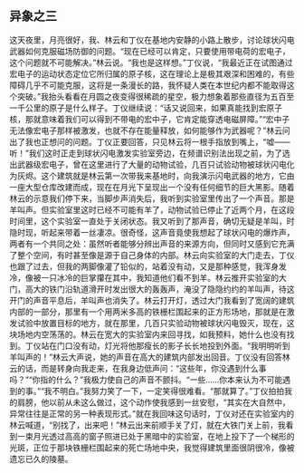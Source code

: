 ## 异象之三

这天夜里，月亮很好，我、林云和丁仪在基地内安静的小路上散步，讨论球状闪电武器如何克服磁场防御的问题。“现在已经可以肯定，只要使用带电荷的宏电子，这个问题就不可能解决。”林云说。“我也是这样想。”丁仪说，“我最近正在试图通过宏电子的运动状态定位它所归属的原子核，这在理论上是极其艰深和困难的，有些障碍几乎不可能克服，这将是一条漫长的路，我怀疑人类在本世纪内都不能取得这个突破。”我抬头看看在月圆之夜变得很稀疏的星空，极力想象着那些直径为五百至一千公里的原子是什么样子。丁仪继续说：“话又说回来，如果真能找到宏原子核，那就意味着我们可以得到不带电的宏中子，它肯定能穿透电磁屏障。”“宏中子无法像宏电子那样被激发，也就不存在能量释放，如何能够作为武器呢？”林云问出了我也正想问的问题。丁仪正要回答，只见林云将一根手指放到嘴上，“嘘——听！”我们这时正走到球状闪电激发实验室旁边，在频谱识别法出现之前，为了选出武器级宏电子，曾在这里进行了大量的动物试验，几百只试验动物被球状闪电化为灰烬。这个建筑就是林云第一次带我来基地时，向我演示闪电武器的地方，它由一座大型仓库改建而成，现在在月光下呈现出一个没有任何细节的巨大黑影。随着林云的示意我们停下来，当脚步声消失后，我听到实验室里传出了一个声音。那是羊叫声。但实验室里这时已经不可能有羊了，动物试验已停止了近两个月，在这段时间里，这个实验室一直处于关闭状态。我又听到了那声音，确切无疑是羊叫，时隐时现，听起来带着一丝凄凉。很奇怪，这声音竟使我想起了球状闪电的爆炸声，两者有一个共同之处：虽然听者能够分辨出声音的来源方向，但同时又感到它充满了整个空间，有时甚至像是源于自己身体的内部。林云向实验室的大门走去，丁仪也跟了过去，但我的两脚像灌了铅似的，站着没有动，又是那种感觉，我浑身发冷，像被一只冰冷的巨掌攥在其中，我知道他们看不到羊。林云推开实验室的大门，高大的铁门沿轨道滑开时发出很大的轰轰声，淹没了隐隐约约的羊叫声，待这开门的声音平息后，羊叫声也消失了。林云打开灯，透过大门我看到了宽阔的建筑内部的一部分，那里有一个用两米多高的铁栅栏围起来的正方形场地，那就是在激发试验中放置目标的地方，就在那里，几百只实验动物被球状闪电毁灭，现在，这块场地内空荡荡的。林云在宽大的实验室内来回寻找，如我预料，她什么也没有找到。丁仪站在门口没有动，灯光将他那瘦长的影子长长地投到外面。“我明明听到羊叫声的！”林云大声说，她的声音在高大的建筑内部发出回音。丁仪没有回答林云的话，而是转身向我走来，在我身边低声问：“这些年，你没遇到什么事吗？”“你指的什么？”我极力使自己的声音不颤抖。“一些……你本来认为不可能遇到的事。”“我不明白。”我努力笑了一下，一定笑得很难看。“那就算了。”丁仪拍拍我的肩膀，他以前从未这么做过，这个动作使我感到一丝安慰，“其实在大自然中，异常往往是正常的另一种表现形式。”就在我回味这句话时，丁仪对还在实验室内的林云喊道，“别找了，出来吧！”林云出来前顺手关了灯，就在大铁门关上前，我看到一束月光透过高高的窗子照进已处于黑暗中的实验室，在地上投下了一个梯形的光斑，正位于那块铁栅栏围起来的死亡场地中央，我觉得建筑里面很阴很冷，像被遗忘已久的陵墓。
